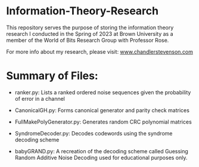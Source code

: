 # Information-Theory-Research 
This repository serves the purpose of storing the information theory research I conducted in the Spring of 2023 at Brown University
as a member of the World of Bits Research Group with Professor Rose.  

For more info about my research, please visit: www.chandlerstevenson.com

# Summary of Files:  

* ranker.py: Lists a ranked ordered noise sequences given the probability of error in a channel 

* CanonicalGH.py: Forms canonical generator and parity check matrices

* FullMakePolyGenerator.py: Generates random CRC polynomial matrices 

* SyndromeDecoder.py: Decodes codewords using the syndrome decoding scheme 

* babyGRAND.py: A recreation of the decoding scheme called Guessing Random Additive Noise Decoding used for educational purposes only. 
